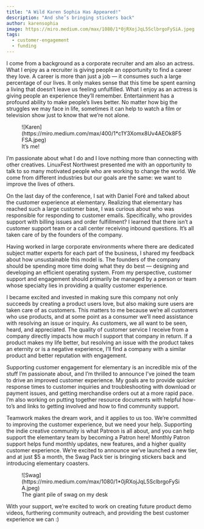 ```yaml
---
title: "A Wild Karen Sophia Has Appeared!"
description: "And she’s bringing stickers back"
author: karensophia
image: https://miro.medium.com/max/1080/1*0jRXojJqL5SclbrgoFySiA.jpeg
tags:
  - customer-engagement
  - funding
---
```


I come from a background as a corporate recruiter and am also an actress. What I enjoy as a recruiter is giving people an opportunity to find a career they love. A career is more than just a job — it consumes such a large percentage of our lives. It only makes sense that this time be spent earning a living that doesn’t leave us feeling unfulfilled. What I enjoy as an actress is giving people an experience they’ll remember. Entertainment has a profound ability to make people’s lives better. No matter how big the struggles we may face in life, sometimes it can help to watch a film or television show just to know that we’re not alone.

<figure class="circle" markdown="1">
  ![Karen](https://miro.medium.com/max/400/1*c1Y3Xomx8Uv4AEOk8F5FSA.jpeg)
  <figcaption>It’s me!</figcaption>
</figure>

I’m passionate about what I do and I love nothing more than connecting with other creatives. LinuxFest Northwest presented me with an opportunity to talk to so many motivated people who are working to change the world. We come from different industries but our goals are the same: we want to improve the lives of others.

On the last day of the conference, I sat with Daniel Foré and talked about the customer experience at elementary. Realizing that elementary has reached such a large customer base, I was curious about who was responsible for responding to customer emails. Specifically, who provides support with billing issues and order fulfillment? I learned that there isn’t a customer support team or a call center receiving inbound questions. It’s all taken care of by the founders of the company.

Having worked in large corporate environments where there are dedicated subject matter experts for each part of the business, I shared my feedback about how unsustainable this model is. The founders of the company should be spending more time doing what they do best — designing and developing an efficient operating system. From my perspective, customer support and engagement should primarily be managed by a person or team whose specialty lies in providing a quality customer experience.

I became excited and invested in making sure this company not only succeeds by creating a product users love, but also making sure users are taken care of as customers. This matters to me because we’re all customers who use products, and at some point as a consumer we’ll need assistance with resolving an issue or inquiry. As customers, we all want to be seen, heard, and appreciated. The quality of customer service I receive from a company directly impacts how much I support that company in return. If a product makes my life better, but resolving an issue with the product takes an eternity or is a negative experience, I’ll find a company with a similar product and better reputation with engagement.

Supporting customer engagement for elementary is an incredible mix of the stuff I’m passionate about, and I’m thrilled to announce I’ve joined the team to drive an improved customer experience. My goals are to provide quicker response times to customer inquiries and troubleshooting with download or payment issues, and getting merchandise orders out at a more rapid pace. I’m also working on putting together resource documents with helpful how-to’s and links to getting involved and how to find community support.

Teamwork makes the dream work, and it applies to us too. We’re committed to improving the customer experience, but we need your help. Supporting the indie creative community is what Patreon is all about, and you can help support the elementary team by becoming a Patron here! Monthly Patron support helps fund monthly updates, new features, and a higher quality customer experience. We’re excited to announce we’ve launched a new tier, and at just $5 a month, the Swag Pack tier is bringing stickers back and introducing elementary coasters.

<figure class="constrained" markdown="1">
  ![Swag](https://miro.medium.com/max/1080/1*0jRXojJqL5SclbrgoFySiA.jpeg)
  <figcaption>The giant pile of swag on my desk</figcaption>
</figure>

With your support, we’re excited to work on creating future product demo videos, furthering community outreach, and providing the best customer experience we can :)


